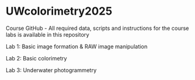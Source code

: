 # UWcolorimetry2025
 Course GitHub - All required data, scripts and instructions for the course labs is available in this repository


Lab 1: Basic image formation & RAW image manipulation

Lab 2: Basic colorimetry

Lab 3: Underwater photogrammetry
